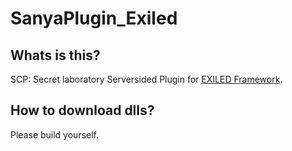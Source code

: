# SanyaPlugin_Exiled

## Whats is this?

SCP: Secret laboratory Serversided Plugin for [EXILED Framework](https://github.com/galaxy119/EXILED).

## How to download dlls?

Please build yourself.
